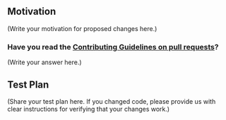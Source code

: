 <!--
Thank you for sending a PR. We appreciate you spending time to help improve the Move Language.

The project is undergoing daily changes. Pull Requests will be reviewed and responded to as time permits.
-->

## Motivation

(Write your motivation for proposed changes here.)

### Have you read the [Contributing Guidelines on pull requests](https://github.com/move-language/move/blob/main/CONTRIBUTING.md#pull-requests)?

(Write your answer here.)

## Test Plan

(Share your test plan here. If you changed code, please provide us with clear instructions for verifying that your changes work.)
